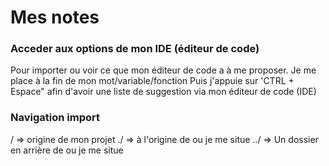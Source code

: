 
# Mes notes 

### Acceder aux options de mon IDE (éditeur de code)

Pour importer ou voir ce que mon éditeur de code a à me proposer. 
Je me place à la fin de mon mot/variable/fonction
Puis j'appuie sur 'CTRL + Espace" afin d'avoir une liste de suggestion via mon éditeur de code (IDE)


### Navigation import 

/ => origine de mon projet
./ => à l'origine de ou je me situe
../ => Un dossier en arrière de ou je me situe 
